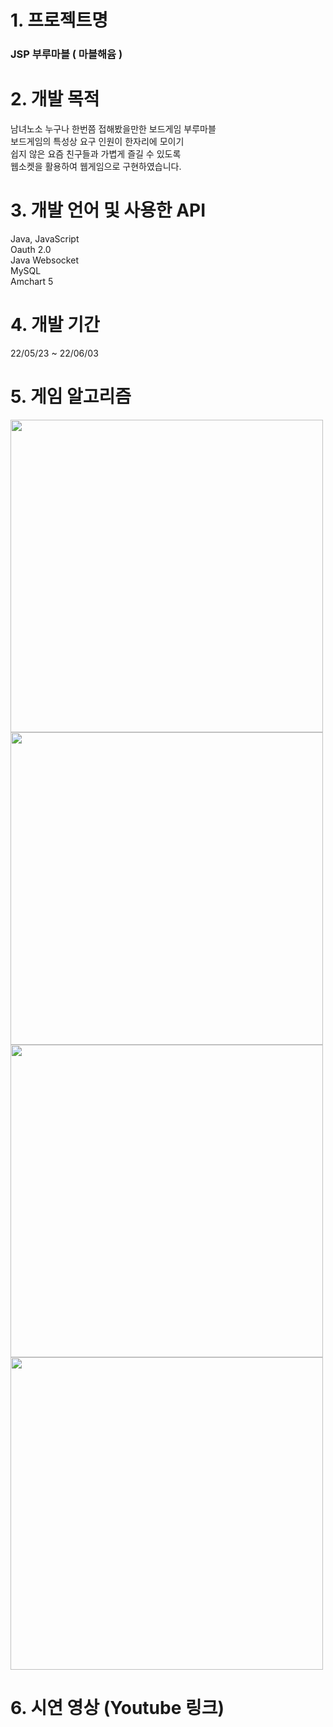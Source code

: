 # 1. 프로젝트명

### JSP 부루마블 ( 마블해윰 )

# 2. 개발 목적

남녀노소 누구나 한번쯤 접해봤을만한 보드게임 부루마블<br>
보드게임의 특성상 요구 인원이 한자리에 모이기<br>
쉽지 않은 요즘 친구들과 가볍게 즐길 수 있도록<br>
웹소켓을 활용하여 웹게임으로 구현하였습니다.

# 3. 개발 언어 및 사용한 API

Java, JavaScript <br>
Oauth 2.0 <br>
Java Websocket<br>
MySQL <br>
Amchart 5

# 4. 개발 기간
22/05/23 ~ 22/06/03

# 5. 게임 알고리즘

<img src="https://user-images.githubusercontent.com/100547884/174242227-e4a9f656-8d90-4eb0-9e5f-b747fcb53906.png" width="500px">
<img src="https://user-images.githubusercontent.com/100547884/174242234-dc2ce572-dfdf-4c6d-9381-37b7ec7d3412.png" width="500px">
<img src="https://user-images.githubusercontent.com/100547884/174242237-1bdd87e7-0826-46d3-9930-59b2c1f7e2d0.png" width="500px">
<img src="https://user-images.githubusercontent.com/100547884/174242239-bc5d71fc-a473-40f1-ad39-4476f70696e0.png" width="500px">

# 6. 시연 영상 (Youtube 링크)
